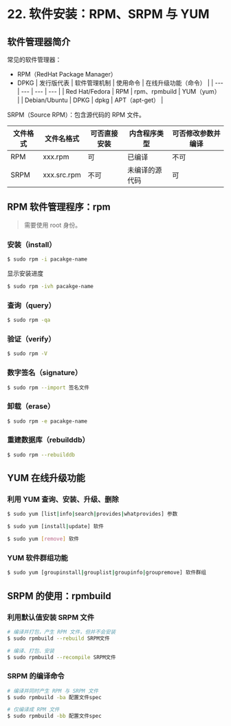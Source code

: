# 22. 软件安装：RPM、SRPM 与 YUM

## 软件管理器简介

常见的软件管理器：

- RPM（RedHat Package Manager）
- DPKG
  | 发行版代表 | 软件管理机制 | 使用命令 | 在线升级功能（命令） |
  | --- | --- | --- | --- |
  | Red Hat/Fedora | RPM | rpm、rpmbuild | YUM（yum） |
  | Debian/Ubuntu | DPKG | dpkg | APT（apt-get） |

SRPM（Source RPM）：包含源代码的 RPM 文件。

| 文件格式 | 文件名格式  | 可否直接安装 | 内含程序类型   | 可否修改参数并编译 |
| -------- | ----------- | ------------ | -------------- | ------------------ |
| RPM      | xxx.rpm     | 可           | 已编译         | 不可               |
| SRPM     | xxx.src.rpm | 不可         | 未编译的源代码 | 可                 |

## RPM 软件管理程序：rpm

> 需要使用 root 身份。

### 安装（install）

```bash
$ sudo rpm -i pacakge-name
```

显示安装进度

```bash
$ sudo rpm -ivh pacakge-name
```

### 查询（query）

```bash
$ sudo rpm -qa
```

### 验证（verify）

```bash
$ sudo rpm -V
```

### 数字签名（signature）

```bash
$ sudo rpm --import 签名文件
```

### 卸载（erase）

```bash
$ sudo rpm -e pacakge-name
```

### 重建数据库（rebuilddb）

```bash
$ sudo rpm --rebuilddb
```

## YUM 在线升级功能

### 利用 YUM 查询、安装、升级、删除

```bash
$ sudo yum [list|info|search|provides|whatprovides] 参数
```

```bash
$ sudo yum [install|update] 软件
```

```bash
$ sudo yum [remove] 软件
```

### YUM 软件群组功能

```bash
$ sudo yum [groupinstall|grouplist|groupinfo|groupremove] 软件群组
```

## SRPM 的使用：rpmbuild

### 利用默认值安装 SRPM 文件

```bash
# 编译并打包，产生 RPM 文件，但并不会安装
$ sudo rpmbuild --rebuild SRPM文件

# 编译、打包、安装
$ sudo rpmbuild --recompile SRPM文件
```

### SRPM 的编译命令

```bash
# 编译并同时产生 RPM 与 SRPM 文件
$ sudo rpmbuild -ba 配置文件spec

# 仅编译成 RPM 文件
$ sudo rpmbuild -bb 配置文件spec
```
